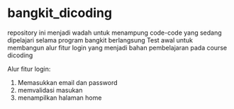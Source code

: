 # bangkit_dicoding
repository ini menjadi wadah untuk menampung code-code yang sedang dipelajari selama program bangkit berlangsung
Test awal untuk membangun alur fitur login yang menjadi bahan pembelajaran pada course dicoding

Alur fitur login: 
1. Memasukkan email dan password
2. memvalidasi masukan
3. menampilkan halaman home
